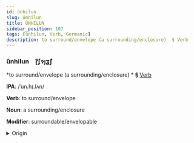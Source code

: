 ```yaml
---
id: ûnhilun
slug: ûnhilun
title: ÛNHILUN
sidebar_position: 107
tags: [ûnhilun, Verb, Germanic]
description: to surround/envelope (a surrounding/enclosure)  § Verb
---
```


### ûnhilun&emsp;<span kind="abugida">ɽ̃ʄɂȷʓ̃ʃ</span>

*to surround/envelope (a surrounding/enclosure) * **§** [Verb](../../tags/Verb)

**IPA**: /ˈun.hɪ.lʌn/

**Verb**: to surround/envelope

**Noun**: a surrounding/enclosure

**Modifier**: surroundable/envelopable

<details>
    <summary>Origin</summary>
    German umhüllen /ʊmˈhʏlən/<br/>
    <em>Germanic Language Family</em>
</details>